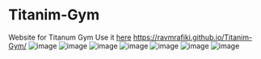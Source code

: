 # Titanim-Gym
Website for Titanum Gym
Use it [here](https://ravmrafiki.github.io/Titanim-Gym/)
https://ravmrafiki.github.io/Titanim-Gym/
![image](https://github.com/RavMRafiki/Titanim-Gym/assets/98659406/af09818b-818d-42b7-9fef-29a7647b7675)
![image](https://github.com/RavMRafiki/Titanim-Gym/assets/98659406/a3ec4a59-527c-43fe-9e96-a68f2d996dbf)
![image](https://github.com/RavMRafiki/Titanim-Gym/assets/98659406/1d06b13f-d0c8-47ea-98b7-dff9f8455ddf)
![image](https://github.com/RavMRafiki/Titanim-Gym/assets/98659406/d6edbd20-6552-4da5-ac38-c7412398e372)
![image](https://github.com/RavMRafiki/Titanim-Gym/assets/98659406/0f9bcf49-39e7-4255-8213-70a96d23e412)
![image](https://github.com/RavMRafiki/Titanim-Gym/assets/98659406/6a58cd08-64a2-4ce9-93f7-c95b1df1a31c)
![image](https://github.com/RavMRafiki/Titanim-Gym/assets/98659406/16534efa-03bb-4ec0-9666-c984e24397be)
